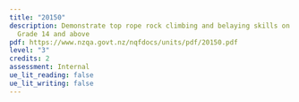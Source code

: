 ```yaml
---
title: "20150"
description: Demonstrate top rope rock climbing and belaying skills on Ewbank
  Grade 14 and above
pdf: https://www.nzqa.govt.nz/nqfdocs/units/pdf/20150.pdf
level: "3"
credits: 2
assessment: Internal
ue_lit_reading: false
ue_lit_writing: false
---
```

